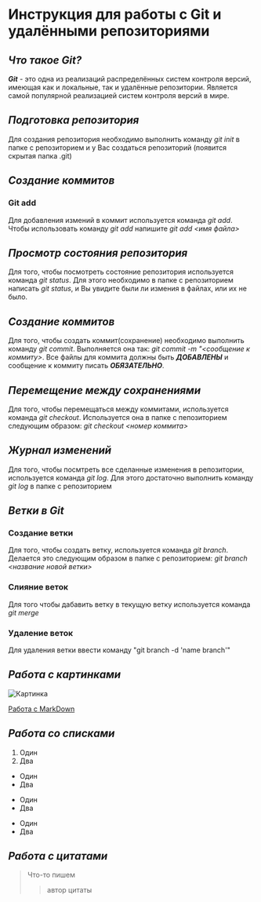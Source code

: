 # Инструкция для работы с Git и удалёнными репозиториями

## ***Что такое Git?***

***Git*** - это одна из реализаций распределённых систем контроля версий, имеющая как и локальные, так и удалённые репозитории. Является самой популярной реализацией систем контроля версий в мире.

## ***Подготовка репозитория***

Для создания репозитория необходимо выполнить команду *git init*  в папке с репозиторием и у Вас создаться репозиторий (появится скрытая папка .git)

## ***Создание коммитов***

### **Git add**

Для добавления измений в коммит используется команда *git add*. Чтобы использовать команду *git add* напишите *git add <имя файла>*

## ***Просмотр состояния репозитория***

Для того, чтобы посмотреть состояние репозитория используется команда *git status*. Для этого необходимо в папке с репозиторием написать *git status*, и Вы увидите были ли измения в файлах, или их не было.

## ***Создание коммитов***

Для того, чтобы создать коммит(сохранение) необходимо выполнить команду *git commit*. Выполняется она так: *git commit -m "<сообщение к коммиту>*. Все файлы для коммита должны быть ***ДОБАВЛЕНЫ*** и сообщение к коммиту писать ***ОБЯЗАТЕЛЬНО***.

## ***Перемещение между сохранениями***

Для того, чтобы перемещаться между коммитами, используется команда *git checkout*. Используется она в папке с пепозиторием следующим образом: *git checkout <номер коммита>*

## ***Журнал изменений***

Для того, чтобы посмтреть все сделанные изменения в репозитории, используется команда *git log*. Для этого достаточно выполнить команду *git log* в папке с репозиторием

## ***Ветки в Git***

### **Создание ветки**

Для того, чтобы создать ветку, используется команда *git branch*. Делается это следующим образом в папке с репозиторием: *git branch <название новой ветки>*

### **Слияние веток**

Для того чтобы дабавить ветку в текущую ветку используется команда *git merge <name branch>*

### **Удаление веток**
Для удаления ветки ввести команду "git branch -d 'name branch'"

## ***Работа с картинками***

![Картинка](https://www.mirf.ru/wp-content/uploads/2020/09/update_1___multi_sourced_4k__kimi_no_na_wa_by_assassinwarrior_dajydsn-fullview.jpg)

[Работа с MarkDown](https://lifehacker.ru/chto-takoe-markdown/)

## ***Работа со списками***

1. Один
2. Два

* Один
* Два
+ Один
+ Два
- Один
- Два

## ***Работа с цитатами***

> Что-то пишем
>> автор цитаты